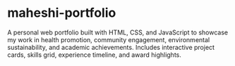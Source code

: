 # maheshi-portfolio
A personal web portfolio built with HTML, CSS, and JavaScript to showcase my work in health promotion, community engagement, environmental sustainability, and academic achievements. Includes interactive project cards, skills grid, experience timeline, and award highlights.
